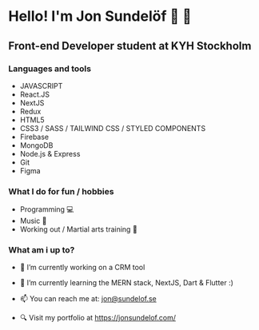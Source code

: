 # Hello! I'm Jon Sundelöf 👋 :santa: 

## Front-end Developer student at KYH Stockholm

### Languages and tools
 - JAVASCRIPT
 - React.JS
 - NextJS
 - Redux
 - HTML5
 - CSS3 / SASS / TAILWIND CSS / STYLED COMPONENTS
 - Firebase
 - MongoDB
 - Node.js & Express
 - Git
 - Figma


### What I do for fun / hobbies
  - Programming 💻
  - Music 🎸
  - Working out / Martial arts training 🥋
  
 ### What am i up to?

- 🔭 I’m currently working on a CRM tool
- 🌱 I’m currently learning the MERN stack, NextJS, Dart & Flutter :)

- 📫 You can reach me at: jon@sundelof.se
- 🔍 Visit my portfolio at https://jonsundelof.com/

<!--
**jon-sundelof/jon-sundelof** is a ✨ _special_ ✨ repository because its `README.md` (this file) appears on your GitHub profile.

Here are some ideas to get you started:

- 🔭 I’m currently working on a investment application for stocks and crypto
- 🌱 I’m currently learning React.JS and redux/react-redux
- 👯 I’m looking to collaborate on ...
- 🤔 I’m looking for help with ...
- 💬 Ask me about ...
- 📫 How to reach me: ...
- 😄 Pronouns: ...
- ⚡ Fun fact: ...
-->
